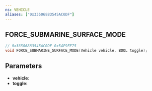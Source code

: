 ```yaml
---
ns: VEHICLE
aliases: ["0x33506883545AC0DF"]
---
```

## FORCE_SUBMARINE_SURFACE_MODE

```c
// 0x33506883545AC0DF 0x54E9EE75
void FORCE_SUBMARINE_SURFACE_MODE(Vehicle vehicle, BOOL toggle);
```


## Parameters
* **vehicle**: 
* **toggle**: 

